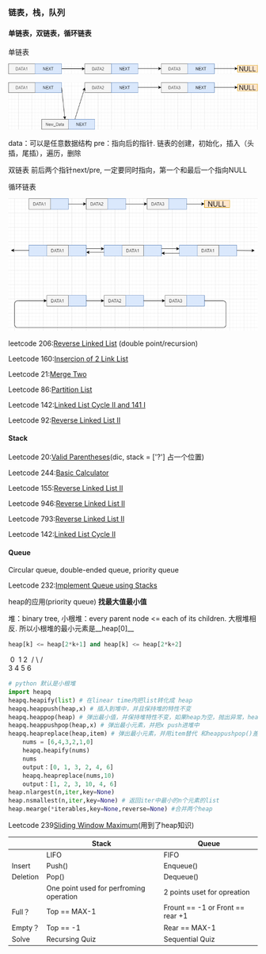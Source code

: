 

### 链表，栈，队列

#### 单链表，双链表，循环链表

单链表

![ZRJVrq](https://raw.githubusercontent.com/lixiang7610/Machine-learning-Revision/main/img/202207021148165.png)

![ZRJVrq](https://raw.githubusercontent.com/lixiang7610/Machine-learning-Revision/main/img/202207021148984.png)

data：可以是任意数据结构 
pre：指向后的指针.
链表的创建，初始化，插入（头插，尾插），遍历，删除

双链表
	前后两个指针next/pre, 一定要同时指向，第一个和最后一个指向NULL

循环链表

![vuUVJn](https://raw.githubusercontent.com/lixiang7610/Machine-learning-Revision/main/img/202207021149956.png)

leetcode 206:[Reverse Linked List](https://leetcode.com/problems/reverse-linked-list/) (double point/recursion)

Leetcode 160:[Insercion of 2 Link List](https://leetcode.com/problems/intersection-of-two-linked-lists/)

Leetcode 21:[Merge Two](https://leetcode.com/problems/merge-two-sorted-lists/)

Leetcode 86:[Partition List](https://leetcode.com/problems/partition-list/)

Leetcode 142:[Linked List Cycle II and 141 I](https://leetcode.com/problems/linked-list-cycle-ii/)

Leetcode 92:[Reverse Linked List II](https://leetcode.com/problems/reverse-linked-list-ii/)

#### Stack

Leetcode 20:[Valid Parentheses](https://leetcode.com/problems/valid-parentheses/)(dic, stack = ['?'] 占一个位置)

Leetcode 244:[Basic Calculator](https://leetcode.com/problems/basic-calculator/)

Leetcode 155:[Reverse Linked List II](https://leetcode.com/problems/reverse-linked-list-ii/)

Leetcode 946:[Reverse Linked List II](https://leetcode.com/problems/reverse-linked-list-ii/)

Leetcode 793:[Reverse Linked List II](https://leetcode.com/problems/reverse-linked-list-ii/)

Leetcode 142:[Linked List Cycle II](https://leetcode.com/problems/linked-list-cycle-ii/)

#### Queue

Circular queue, double-ended queue, priority queue

Leetcode 232:[Implement Queue using Stacks](https://leetcode.com/problems/implement-queue-using-stacks/)

heap的应用(priority queue) __找最大值最小值__

堆：binary tree, 小根堆：every parent node <= each of its children. 大根堆相反. 
所以小根堆的最小元素是__heap[0]__

```python 
heap[k] <= heap[2*k+1] and heap[k] <= heap[2*k+2]
```

​					0
​				1		2
​			 /	 \	/    \
​		   3	  4  5	  6

```python
# python 默认是小根堆
import heapq
heapq.heapify(list) # 在linear time内把list转化成 heap
heapq.heappush(heap,x) # 插入到堆中，并且保持堆的特性不变
heapq.heappop(heap) # 弹出最小值，并保持堆特性不变，如果heap为空，抛出异常，heap[0] 取最小元素
heapq.heappushpop(heap,x) # 弹出最小元素，并把x push进堆中
heapq.heapreplace(heap,item) # 弹出最小元素，并用item替代 和heappushpop()差不多
    nums = [6,4,3,2,1,0]
    heapq.heapify(nums)
    nums
    output：[0, 1, 3, 2, 4, 6]
    heapq.heapreplace(nums,10)
    output：[1, 2, 3, 10, 4, 6]
heap.nlargest(n,iter,key=None)
heap.nsmallest(n,iter,key=None) # 返回iter中最小的n个元素的list
heap.mearge(*iterables,key=None,reverse=None) #合并两个heap
```

Leetcode 239[Sliding Window Maximum](https://leetcode.com/problems/sliding-window-maximum/)(用到了heap知识)



|          | Stack                                   | Queue                            |
| -------- | --------------------------------------- | -------------------------------- |
|          | LIFO                                    | FIFO                             |
| Insert   | Push()                                  | Enqueue()                        |
| Deletion | Pop()                                   | Dequeue()                        |
|          | One point used for perfroming operation | 2 points uset for opreation      |
| Full？   | Top == MAX-1                            | Frount == -1 or Front == rear +1 |
| Empty？  | Top == -1                               | Rear == MAX-1                    |
| Solve    | Recursing Quiz                          | Sequential Quiz                  |





